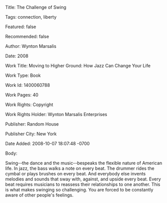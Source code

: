 Title:  The Challenge of Swing

Tags:   connection, liberty

Featured: false

Recommended: false

Author: Wynton Marsalis

Date:   2008

Work Title: Moving to Higher Ground: How Jazz Can Change Your Life

Work Type: Book

Work Id: 1400060788

Work Pages: 40

Work Rights: Copyright

Work Rights Holder: Wynton Marsalis Enterprises

Publisher: Random House

Publisher City: New York

Date Added: 2008-10-07 18:07:48 -0700

Body: 

Swing--the dance and the music--bespeaks the flexible nature of American life. In jazz, the bass walks a note on every beat. The drummer rides the cymbal or plays brushes on every beat. And everybody else invents melodies and sounds that sway with, against, and upside every beat. Every beat requires musicians to reassess their relationships to one another. This is what makes swinging so challenging. You are forced to be constantly aware of other people's feelings.

